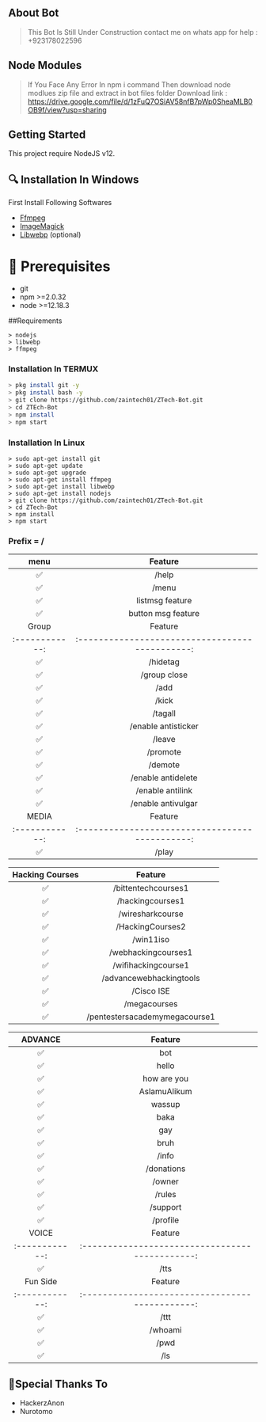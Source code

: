 

## About Bot
> This Bot Is Still Under Construction
> contact me on whats app for help : +923178022596

## Node Modules
> If You Face Any Error In npm i command Then download node modlues zip file and extract in bot files folder
> Download link : https://drive.google.com/file/d/1zFuQ7OSiAV58nfB7pWp0SheaMLB0OB9f/view?usp=sharing

## Getting Started

This project require NodeJS v12.

 ## 🔍 Installation In Windows
First Install Following Softwares

* [Ffmpeg](https://ffmpeg.org/download.html)
* [ImageMagick](https://imagemagick.org/script/download.php)
* [Libwebp](https://developers.google.com/speed/webp/download) (optional)
 
# 📝 Prerequisites

- git
- npm >=2.0.32
- node >=12.18.3

##Requirements
```
> nodejs
> libwebp
> ffmpeg
```
### Installation In TERMUX

```bash
> pkg install git -y
> pkg install bash -y
> git clone https://github.com/zaintech01/ZTech-Bot.git
> cd ZTEch-Bot
> npm install
> npm start
```
### Installation In Linux
```
> sudo apt-get install git
> sudo apt-get update
> sudo apt-get upgrade
> sudo apt-get install ffmpeg
> sudo apt-get install libwebp
> sudo apt-get install nodejs
> git clone https://github.com/zaintech01/ZTech-Bot.git
> cd ZTech-Bot
> npm install
> npm start
```
### Prefix = /
| menu |                Feature           |
| :-----------: | :--------------------------------: |
|       ✅       | /help                       |
|       ✅       | /menu                       |
|       ✅       | listmsg feature             |
|       ✅       | button msg feature          |
| Group |                     Feature                |
| :------------: | :---------------------------------------------: |
|       ✅        |  /hidetag               |
|       ✅        |  /group close        |
|       ✅        |  /add              |
|       ✅        |  /kick              |
|       ✅        |  /tagall              |
|       ✅        |  /enable antisticker              |
|       ✅        |  /leave              |
|       ✅        |  /promote              |
|       ✅        |  /demote              |
|       ✅        |  /enable antidelete          |
|       ✅        |  /enable antilink            |
|       ✅        |  /enable antivulgar
| MEDIA |                     Feature                |
| :------------: | :---------------------------------------------: |
|       ✅        |  /play              |

| Hacking Courses |                     Feature                |
| :------------: | :---------------------------------------------: |
|       ✅        |  /bittentechcourses1             |
|       ✅        |  /hackingcourses1             |
|       ✅        |  /wiresharkcourse             |
|       ✅        |  /HackingCourses2             |
|       ✅        |  /win11iso             |
|       ✅        |  /webhackingcourses1             |
|       ✅        |  /wifihackingcourse1             |
|       ✅        |  /advancewebhackingtools             |
|       ✅        |  /Cisco ISE             |
|       ✅        |  /megacourses            |
|       ✅        |  /pentestersacademymegacourse1            |

| ADVANCE |                     Feature                |
| :------------: | :---------------------------------------------: |
|       ✅        |  bot             |
|       ✅        |  hello             |
|       ✅        |  how are you             |
|       ✅        |  AslamuAlikum             |
|       ✅        |  wassup             |
|       ✅        |  baka             |
|       ✅        |  gay            |
|       ✅        |  bruh             |
|       ✅        |  /info             |
|       ✅        |  /donations        |
|       ✅        |  /owner            |
|       ✅        |  /rules            |
|       ✅        |  /support          |
|       ✅        |  /profile          |
| VOICE |                     Feature                |
| :------------: | :---------------------------------------------: |
|       ✅        |  /tts             |
| Fun Side  |                     Feature                |
| :------------: | :---------------------------------------------: |
|       ✅        |   /ttt           |
|       ✅        |   /whoami        | 
|       ✅        |   /pwd           |
|       ✅        |   /ls            |
    



## 🙏Special Thanks To
<ul>
<li>HackerzAnon<br>
<li>Nurotomo<br>
</li>

